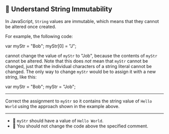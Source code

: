 🚀 Understand String Immutability
---------------------------------

In JavaScript, `String` values are immutable, which means that they cannot be altered once created.

For example, the following code:

var myStr = "Bob";
myStr\[0\] = "J";

cannot change the value of `myStr` to "Job", because the contents of `myStr` cannot be altered. Note that this does _not_ mean that `myStr` cannot be changed, just that the individual characters of a string literal cannot be changed. The only way to change `myStr` would be to assign it with a new string, like this:

var myStr = "Bob";
myStr = "Job";

* * *

Correct the assignment to `myStr` so it contains the string value of `Hello World` using the approach shown in the example above.

* * *

*   🧪 `myStr` should have a value of `Hello World`.
*   🧪 You should not change the code above the specified comment.
